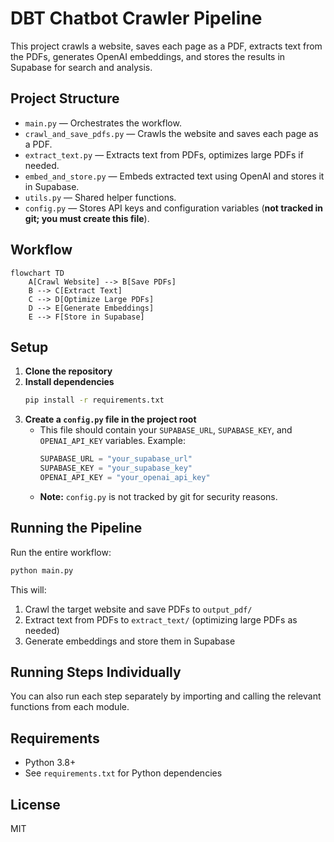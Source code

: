 # DBT Chatbot Crawler Pipeline

This project crawls a website, saves each page as a PDF, extracts text from the PDFs, generates OpenAI embeddings, and stores the results in Supabase for search and analysis.

## Project Structure

- `main.py` — Orchestrates the workflow.
- `crawl_and_save_pdfs.py` — Crawls the website and saves each page as a PDF.
- `extract_text.py` — Extracts text from PDFs, optimizes large PDFs if needed.
- `embed_and_store.py` — Embeds extracted text using OpenAI and stores it in Supabase.
- `utils.py` — Shared helper functions.
- `config.py` — Stores API keys and configuration variables (**not tracked in git; you must create this file**).

## Workflow

```mermaid
flowchart TD
    A[Crawl Website] --> B[Save PDFs]
    B --> C[Extract Text]
    C --> D[Optimize Large PDFs]
    D --> E[Generate Embeddings]
    E --> F[Store in Supabase]
```

## Setup

1. **Clone the repository**
2. **Install dependencies**
   ```bash
   pip install -r requirements.txt
   ```
3. **Create a `config.py` file in the project root**
   - This file should contain your `SUPABASE_URL`, `SUPABASE_KEY`, and `OPENAI_API_KEY` variables. Example:
     ```python
     SUPABASE_URL = "your_supabase_url"
     SUPABASE_KEY = "your_supabase_key"
     OPENAI_API_KEY = "your_openai_api_key"
     ```
   - **Note:** `config.py` is not tracked by git for security reasons.

## Running the Pipeline

Run the entire workflow:
```bash
python main.py
```

This will:
1. Crawl the target website and save PDFs to `output_pdf/`
2. Extract text from PDFs to `extract_text/` (optimizing large PDFs as needed)
3. Generate embeddings and store them in Supabase

## Running Steps Individually

You can also run each step separately by importing and calling the relevant functions from each module.

## Requirements
- Python 3.8+
- See `requirements.txt` for Python dependencies

## License
MIT 